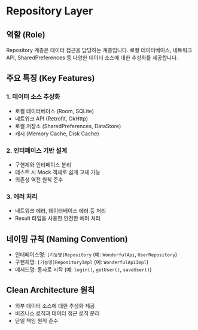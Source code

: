 # Repository Layer

## 역할 (Role)

Repository 계층은 데이터 접근을 담당하는 계층입니다. 로컬 데이터베이스, 네트워크 API, SharedPreferences 등 다양한 데이터 소스에 대한 추상화를 제공합니다.

## 주요 특징 (Key Features)

### 1. 데이터 소스 추상화

- 로컬 데이터베이스 (Room, SQLite)
- 네트워크 API (Retrofit, OkHttp)
- 로컬 저장소 (SharedPreferences, DataStore)
- 캐시 (Memory Cache, Disk Cache)

### 2. 인터페이스 기반 설계

- 구현체와 인터페이스 분리
- 테스트 시 Mock 객체로 쉽게 교체 가능
- 의존성 역전 원칙 준수

### 3. 에러 처리

- 네트워크 에러, 데이터베이스 에러 등 처리
- Result 타입을 사용한 안전한 에러 처리

## 네이밍 규칙 (Naming Convention)

- 인터페이스명: `[기능명]Repository` (예: `WonderfulApi`, `UserRepository`)
- 구현체명: `[기능명]RepositoryImpl` (예: `WonderfulApiImpl`)
- 메서드명: 동사로 시작 (예: `login()`, `getUser()`, `saveUser()`)

## Clean Architecture 원칙

- 외부 데이터 소스에 대한 추상화 제공
- 비즈니스 로직과 데이터 접근 로직 분리
- 단일 책임 원칙 준수
